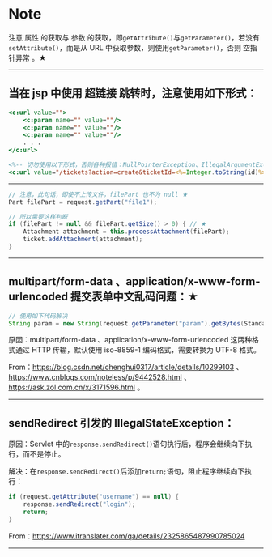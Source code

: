 # Note

注意 属性 的获取与 参数 的获取，即`getAttribute()`与`getParameter()`，若没有`setAttribute()`，而是从 URL 中获取参数，则使用`getParameter()`，否则 空指针异常 。★

---

## 当在 jsp 中使用 超链接 跳转时，注意使用如下形式：

```jsp
<c:url value="">
    <c:param name="" value=""/>
    <c:param name="" value=""/>
    <c:param name="" value=""/>
    . . .
</c:url>

<%-- 切勿使用以下形式，否则各种报错：NullPointerException、IllegalArgumentException ...  --%>
<c:url value="/tickets?action=create&ticketId=<%=Integer.toString(id)%>"/>
```

---

```java
// 注意，此句话，即使不上传文件，filePart 也不为 null ★
Part filePart = request.getPart("file1");

// 所以需要这样判断
if (filePart != null && filePart.getSize() > 0) { // ★
    Attachment attachment = this.processAttachment(filePart);
    ticket.addAttachment(attachment);
}
```

---

## multipart/form-data 、application/x-www-form-urlencoded 提交表单中文乱码问题：★

```java
// 使用如下代码解决
String param = new String(request.getParameter("param").getBytes(StandardCharsets.ISO_8859_1), StandardCharset.UTF_8);
```

原因：multipart/form-data 、application/x-www-form-urlencoded 这两种格式通过 HTTP 传输，默认使用 iso-8859-1 编码格式，需要转换为 UTF-8 格式。

From：https://blog.csdn.net/chenghui0317/article/details/10299103 、 https://www.cnblogs.com/noteless/p/9442528.html 、 https://ask.zol.com.cn/x/3171596.html 。

---

## sendRedirect 引发的 IllegalStateException：

原因：Servlet 中的`response.sendRedirect()`语句执行后，程序会继续向下执行，而不是停止。

解决：在`response.sendRedirect()`后添加`return;`语句，阻止程序继续向下执行：

```java
if (request.getAttribute("username") == null) {
    response.sendRedirect("login");
    return;
}
```

From：https://www.itranslater.com/qa/details/2325865487990785024 

---

